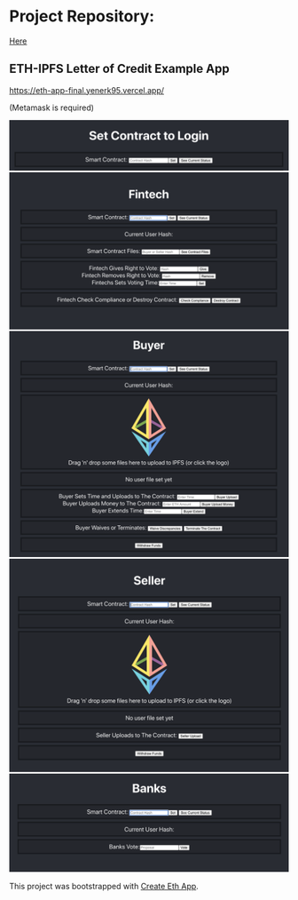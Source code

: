 # Project Repository: 

[Here](https://github.com/CaterinaFabbri/LetterCredit) 

## ETH-IPFS Letter of Credit Example App

https://eth-app-final.yenerk95.vercel.app/

(Metamask is required)

![](images/eth-app-login.png)
![](images/eth-app-fintech.png)
![](images/eth-app-buyer.png)
![](images/eth-app-seller.png)
![](images/eth-app-banks.png)

This project was bootstrapped with [Create Eth App](https://github.com/paulrberg/create-eth-app).





